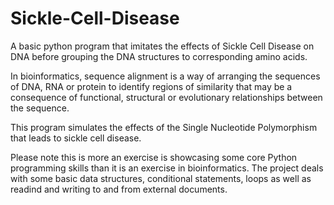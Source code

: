 # Sickle-Cell-Disease

A basic python program that imitates the effects of Sickle Cell Disease on DNA before grouping the DNA structures
to corresponding amino acids.

In bioinformatics, sequence alignment is a way of arranging the sequences of DNA, RNA
or protein to identify regions of similarity that may be a consequence of functional,
structural or evolutionary relationships between the sequence.

This program simulates the effects of the Single Nucleotide Polymorphism that leads to sickle cell disease.

Please note this is more an exercise is showcasing some core Python programming skills than it is an exercise in bioinformatics.
The project deals with some basic data structures, conditional statements, loops as well as readind and writing to and from external documents.
